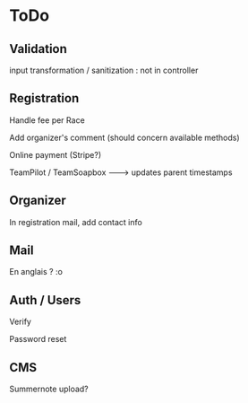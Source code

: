 # ToDo

## Validation

input transformation / sanitization : not in controller

## Registration

Handle fee per Race

Add organizer's comment (should concern available methods)

Online payment (Stripe?)

TeamPilot / TeamSoapbox ---> updates parent timestamps

## Organizer

In registration mail, add contact info

## Mail

En anglais ? :o

## Auth / Users

Verify

Password reset

## CMS

Summernote upload?
